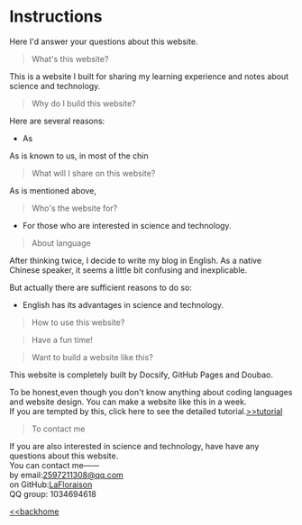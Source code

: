 # Instructions
Here I'd answer your questions about this website.


> What's this website?  

This is a website I built for sharing my learning experience and notes about science and technology.



> Why do I build this website?  

Here are several reasons:
- As



As is known to us, in most of the chin 


>What will  I share on this website?  

As is mentioned above, 



>Who's the website for?

- For those who are interested in science and technology.


> About language  

After thinking twice, I decide to write my blog in English. As a native Chinese speaker, it seems a little bit confusing and inexplicable. 

But actually there are sufficient reasons to do so:
- English has its advantages in science and technology.  

>How to use this website?  



> Have a fun time!

>Want to build a website like this?

This website is completely built by Docsify, GitHub Pages and Doubao.

 To be honest,even though you don't know anything about coding languages and website design.  You can make a website like this in a week.  
 If you are tempted by this, click here to see the detailed tutorial.[>>tutorial](05/README.md)



>To contact me

If you are also interested in science and technology,  have  have any questions about this website.  
You can contact me——  
by email:2597211308@qq.com  
on GitHub:[LaFloraison](https://github.com/LaFloraison)  
QQ group: 1034694618




[<<backhome](/)
